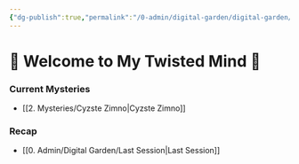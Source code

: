 ```yaml
---
{"dg-publish":true,"permalink":"/0-admin/digital-garden/digital-garden/","tags":"gardenEntry","dgHomeLink":true,"dgPassFrontmatter":false}
---
```


# 🎃 Welcome to My Twisted Mind 👻

### Current Mysteries
- [[2. Mysteries/Cyzste Zimno|Cyzste Zimno]]

### Recap
- [[0. Admin/Digital Garden/Last Session|Last Session]]